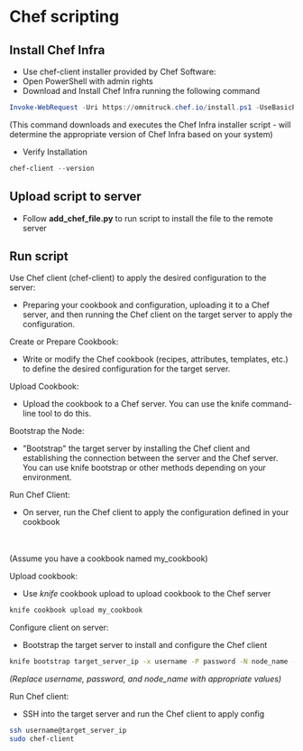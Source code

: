 # Chef scripting

## Install Chef Infra
- Use chef-client installer provided by Chef Software:
- Open PowerShell with admin rights
- Download and Install Chef Infra running the following command
```powershell
Invoke-WebRequest -Uri https://omnitruck.chef.io/install.ps1 -UseBasicParsing | Invoke-Expression
```
(This command downloads and executes the Chef Infra installer script - will determine the appropriate version of Chef Infra based on your system)
- Verify Installation
```powershell
chef-client --version
```

## Upload script to server
- Follow **add_chef_file.py** to run script to install the file to the remote server

## Run script
Use Chef client (chef-client) to apply the desired configuration to the server:
- Preparing your cookbook and configuration, uploading it to a Chef server, and then running the Chef client on the target server to apply the configuration.

Create or Prepare Cookbook:
- Write or modify the Chef cookbook (recipes, attributes, templates, etc.) to define the desired configuration for the target server.

Upload Cookbook:
- Upload the cookbook to a Chef server. You can use the knife command-line tool to do this.

Bootstrap the Node:
- "Bootstrap" the target server by installing the Chef client and establishing the connection between the server and the Chef server. You can use knife bootstrap or other methods depending on your environment.

Run Chef Client:
- On server, run the Chef client to apply the configuration defined in your cookbook

<br><br>
(Assume you have a cookbook named my_cookbook)

Upload cookbook:
- Use *knife* cookbook upload to upload cookbook to the Chef server

```bash
knife cookbook upload my_cookbook
```

Configure client on server:
- Bootstrap the target server to install and configure the Chef client

```bash
knife bootstrap target_server_ip -x username -P password -N node_name --sudo
```
*(Replace username, password, and node_name with appropriate values)*

Run Chef client:
- SSH into the target server and run the Chef client to apply config

```bash
ssh username@target_server_ip
sudo chef-client
```